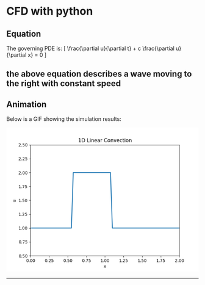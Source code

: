 # CFD with python
## Equation
The governing PDE is:
\[
\frac{\partial u}{\partial t} + c \frac{\partial u}{\partial x} = 0
\]

the above equation describes a wave moving to the right with constant speed
---

## Animation

Below is a GIF showing the simulation results:

![Linear Convection Animation](./linear_convection.gif)

---
